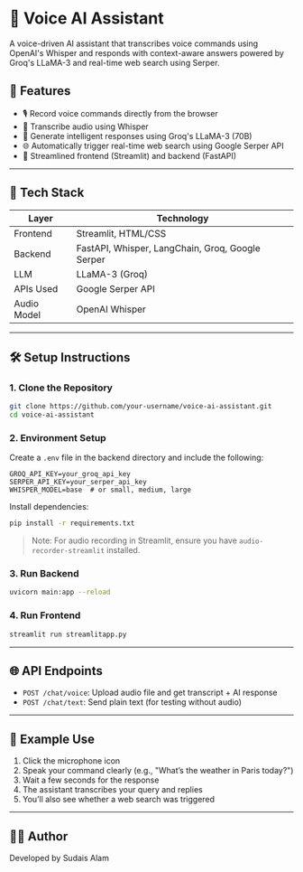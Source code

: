 # 🎤 Voice AI Assistant

A voice-driven AI assistant that transcribes voice commands using OpenAI's Whisper and responds with context-aware answers powered by Groq's LLaMA-3 and real-time web search using Serper.

## 🧠 Features

- 🎙️ Record voice commands directly from the browser
- 📝 Transcribe audio using Whisper
- 🤖 Generate intelligent responses using Groq's LLaMA-3 (70B)
- 🌐 Automatically trigger real-time web search using Google Serper API
- 🧵 Streamlined frontend (Streamlit) and backend (FastAPI)

---

## 🚀 Tech Stack

| Layer       | Technology |
|-------------|------------|
| Frontend    | Streamlit, HTML/CSS |
| Backend     | FastAPI, Whisper, LangChain, Groq, Google Serper |
| LLM         | LLaMA-3 (Groq) |
| APIs Used   | Google Serper API |
| Audio Model | OpenAI Whisper |

---

## 🛠️ Setup Instructions

### 1. Clone the Repository

```bash
git clone https://github.com/your-username/voice-ai-assistant.git
cd voice-ai-assistant
```

### 2. Environment Setup

Create a `.env` file in the backend directory and include the following:

```env
GROQ_API_KEY=your_groq_api_key
SERPER_API_KEY=your_serper_api_key
WHISPER_MODEL=base  # or small, medium, large
```

Install dependencies:

```bash
pip install -r requirements.txt
```


> Note: For audio recording in Streamlit, ensure you have `audio-recorder-streamlit` installed.

### 3. Run Backend

```bash
uvicorn main:app --reload
```

### 4. Run Frontend

```bash
streamlit run streamlitapp.py
```

---

## 🌐 API Endpoints

- `POST /chat/voice`: Upload audio file and get transcript + AI response
- `POST /chat/text`: Send plain text (for testing without audio)


---

## 🧪 Example Use

1. Click the microphone icon
2. Speak your command clearly (e.g., "What’s the weather in Paris today?")
3. Wait a few seconds for the response
4. The assistant transcribes your query and replies
5. You’ll also see whether a web search was triggered


---


## 👨‍💻 Author

Developed by Sudais Alam



